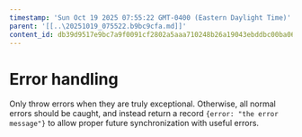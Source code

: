 ```yaml
---
timestamp: 'Sun Oct 19 2025 07:55:22 GMT-0400 (Eastern Daylight Time)'
parent: '[[..\20251019_075522.b9bc9cfa.md]]'
content_id: db39d9517e9bc7a9f0091cf2802a5aaa710248b26a19043ebddbc00ba067bc70
---
```


# Error handling

Only throw errors when they are truly exceptional. Otherwise, all normal errors should be caught, and instead return a record `{error: "the error message"}` to allow proper future synchronization with useful errors.
